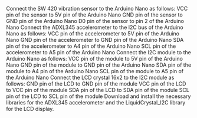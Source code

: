 Connect the SW 420 vibration sensor to the Arduino Nano as follows:
VCC pin of the sensor to 5V pin of the Arduino Nano
GND pin of the sensor to GND pin of the Arduino Nano
D0 pin of the sensor to pin 2 of the Arduino Nano
Connect the ADXL345 accelerometer to the I2C bus of the Arduino Nano as follows:
VCC pin of the accelerometer to 5V pin of the Arduino Nano
GND pin of the accelerometer to GND pin of the Arduino Nano
SDA pin of the accelerometer to A4 pin of the Arduino Nano
SCL pin of the accelerometer to A5 pin of the Arduino Nano
Connect the I2C module to the Arduino Nano as follows:
VCC pin of the module to 5V pin of the Arduino Nano
GND pin of the module to GND pin of the Arduino Nano
SDA pin of the module to A4 pin of the Arduino Nano
SCL pin of the module to A5 pin of the Arduino Nano
Connect the LCD crystal 16x2 to the I2C module as follows:
GND pin of the LCD to GND pin of the module
VCC pin of the LCD to VCC pin of the module
SDA pin of the LCD to SDA pin of the module
SCL pin of the LCD to SCL pin of the module
Download and install the necessary libraries for the ADXL345 accelerometer and the LiquidCrystal_I2C library for the LCD display.
